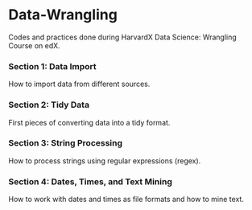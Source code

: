 # Data-Wrangling
Codes and practices done during HarvardX Data Science: Wrangling Course on edX.

### Section 1: Data Import
How to import data from different sources.

### Section 2: Tidy Data
First pieces of converting data into a tidy format.

### Section 3: String Processing
How to process strings using regular expressions (regex).

### Section 4: Dates, Times, and Text Mining
How to work with dates and times as file formats and how to mine text.
